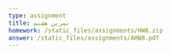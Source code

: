```yaml
---
type: assignment
title: تمرین هشتم
homework: /static_files/assignments/HW8.zip
answer: /static_files/assignments/AHW8.pdf
---
```


